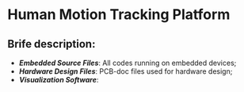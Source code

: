 # Human Motion Tracking Platform

## Brife description:
 - ***Embedded Source Files***: All codes running on embedded devices;
 - ***Hardware Design Files***: PCB-doc files used for hardware design;
 - ***Visualization Software***: 

